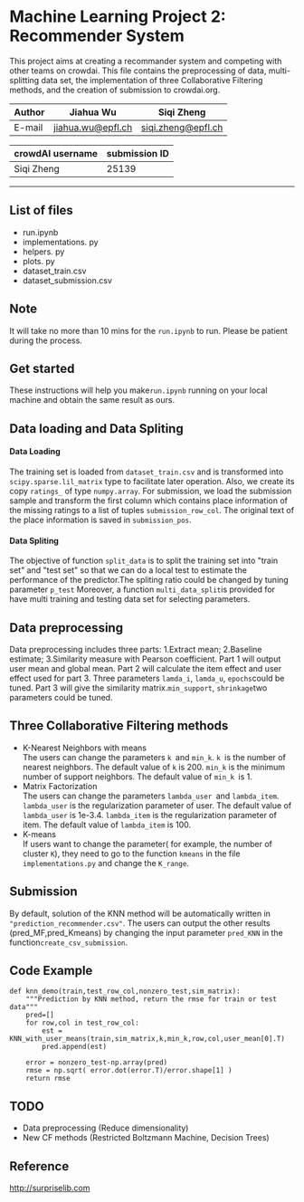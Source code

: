 # Machine Learning Project 2: Recommender System


This project aims at creating a recommander system and competing with other teams on crowdai. This file contains the preprocessing of data, multi-splitting data set, the implementation of three Collaborative Filtering methods, and the creation of submission to crowdai.org.


|Author|Jiahua Wu|Siqi Zheng|
|---|---|---
|E-mail|jiahua.wu@epfl.ch|siqi.zheng@epfl.ch

|crowdAI username|submission ID|
|---|---
|Siqi Zheng|25139
----

## List of files
- run.ipynb
- implementations. py
- helpers. py
- plots. py
- dataset_train.csv
- dataset_submission.csv
## Note
It will take no more than 10 mins for the `run.ipynb` to run. Please be patient during the process.
## Get started
These instructions will help you make`run.ipynb` running on your local machine and obtain the same result as ours.
## Data loading and Data Spliting
#### Data Loading
The training set is loaded from ``dataset_train.csv`` and is transformed into ``scipy.sparse.lil_matrix`` type to facilitate later operation. Also, we create its copy `ratings_` of type `numpy.array`.
For submission, we load the submission sample and transform the first column which contains place information of the missing ratings to a list of tuples `submission_row_col`. The original text of the place information is saved in `submission_pos`.
#### Data Spliting
The objective of function `split_data` is to split the training set into "train set" and "test set" so that we can do a local test to estimate the performance of the predictor.The spliting ratio could be changed by tuning parameter `p_test` Moreover, a function `multi_data_split`is provided for have multi training and testing data set for selecting parameters.

## Data preprocessing
Data preprocessing includes three parts: 1.Extract mean; 2.Baseline estimate; 3.Similarity measure with Pearson coefficient. Part 1 will output user mean and global mean. Part 2 will calculate the item effect and user effect used for part 3. Three parameters `lamda_i`, `lamda_u`, `epochs`could be tuned. Part 3 will give the similarity matrix.`min_support`, `shrinkage`two parameters could be tuned.

## Three Collaborative Filtering methods
- K-Nearest Neighbors with means  
The users can change the parameters `k `and `min_k`. `k `is the number of nearest neighbors. The default value of `k` is 200. `min_k` is the minimum number of support neighbors. The default value of `min_k `is 1. 
- Matrix Factorization  
The users can change the parameters `lambda_user `and `lambda_item`. `lambda_user` is the regularization parameter of user. The default value of `lambda_user` is 1e-3.4. `lambda_item` is the regularization parameter of item. The default value of `lambda_item` is 100.
- K-means  
If users want to change the parameter( for example, the number of cluster `K`), they need to go to the function `kmeans` in the file `implementations.py` and change the `K_range`.

## Submission
By default, solution of the KNN method will be automatically written in `"prediction_recommender.csv"`. The users can output the other results (pred_MF,pred_Kmeans) by changing the input parameter `pred_KNN` in the function`create_csv_submission`.

## Code Example
```
def knn_demo(train,test_row_col,nonzero_test,sim_matrix):
    """Prediction by KNN method, return the rmse for train or test data"""
    pred=[]    
    for row,col in test_row_col:
        est = KNN_with_user_means(train,sim_matrix,k,min_k,row,col,user_mean[0].T)
        pred.append(est)  
  
    error = nonzero_test-np.array(pred)
    rmse = np.sqrt( error.dot(error.T)/error.shape[1] )
    return rmse
```

## TODO

- Data preprocessing (Reduce dimensionality)
- New CF methods (Restricted Boltzmann Machine, Decision Trees)

## Reference
http://surpriselib.com

